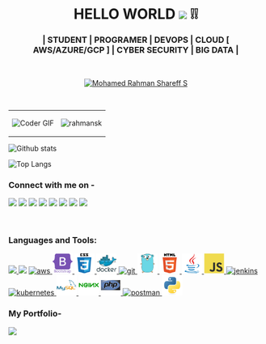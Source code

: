 ### <h1 align="center">HELLO WORLD <img src="https://raw.githubusercontent.com/iampavangandhi/iampavangandhi/master/gifs/Hi.gif" width="30px"> ❕❕</h1>


<h3 align="center">| STUDENT | PROGRAMER | DEVOPS | CLOUD [ AWS/AZURE/GCP ] | CYBER SECURITY | BIG DATA |</h3>

</br>
<p align="center"> <a href="https://twitter.com/rahman_shareff" target="blank"><img src="https://img.shields.io/twitter/follow/rahman_shareff?logo=twitter&style=for-the-badge" alt="Mohamed Rahman Shareff S" /></a> </p>

</br>

<table style="border:0px;" align="left">
	<tr>
		<td>
		<img src="https://media-exp1.licdn.com/dms/image/C5616AQHXhCPnnYdq1w/profile-displaybackgroundimage-shrink_200_800/0/1638456808574?e=2147483647&v=beta&t=wEG7UlkA_BCd2gD_xHomi23fybkA__W_jwgOsx_vPts" alt="Coder GIF">
		</td>
		<td>
      <p align="left"> <img src="https://komarev.com/ghpvc/?username=rahmansk" alt="rahmansk" /> </p>
		</td>
	</tr>
</table>

![Github stats](https://github-readme-stats.vercel.app/api?username=rahmansk)

![Top Langs](https://github-readme-stats.vercel.app/api/top-langs/?username=rahmansk&hide=TeX&layout=compact&count_private=true)

### Connect with me on -

[<img src="https://img.shields.io/badge/-LinkedIn-000000?style=social&logo=linkedin" />](https://www.linkedin.com/in/rahman07/)
[<img src="https://img.shields.io/badge/-Gmail-000000?style=social&logo=gmail" />](mailto:mohamedrahmanshareff@gmail.com)
[<img src="https://img.shields.io/badge/-YouTube-000000?style=social&logo=youtube" />](https://www.youtube.com/channel/UCx4tcwaSz8elmLarpaEH4cQ)
[<img src="https://img.shields.io/badge/-Medium-000000?style=social&logo=medium" />](https://medium.com/@mrshareff)
[<img src="https://img.shields.io/badge/-Instagram-000000?style=social&logo=instagram" />](https://www.instagram.com/mrshareff__/)
[<img src="https://img.shields.io/badge/-Twitter-000000?style=social&logo=twitter" />](https://twitter.com/rahman_shareff)
[<img src="https://img.shields.io/badge/-StackOverflow-000000?style=social&logo=stackoverflow" />](https://stackoverflow.com/users/18313881/mr-shareff)
[<img src="https://img.shields.io/badge/-Reddit-000000?style=social&logo=reddit" />](https://www.reddit.com/user/mrshareff__)

<br>

<h3 align="left">Languages and Tools:</h3>
<p align="left">
<a href="https://azure.microsoft.com/en-in/" target="_blank" rel="noreferrer"> <img src="https://cdn.jsdelivr.net/gh/devicons/devicon/icons/azure/azure-original.svg" width='40'/> </a>
<a href="https://azure.microsoft.com/en-in/" target="_blank" rel="noreferrer"> <img src="https://cdn.jsdelivr.net/gh/devicons/devicon/icons/googlecloud/googlecloud-original.svg" width='40' /></a> 
<a href="https://aws.amazon.com" target="_blank" rel="noreferrer"> <img src="https://cdn.jsdelivr.net/gh/devicons/devicon/icons/amazonwebservices/amazonwebservices-original.svg" alt="aws" width="40" height="40"/> </a> <a href="https://getbootstrap.com" target="_blank" rel="noreferrer"> <img src="https://raw.githubusercontent.com/devicons/devicon/master/icons/bootstrap/bootstrap-plain-wordmark.svg" alt="bootstrap" width="40" height="40"/> </a> <a href="https://www.w3schools.com/css/" target="_blank" rel="noreferrer"> <img src="https://raw.githubusercontent.com/devicons/devicon/master/icons/css3/css3-original-wordmark.svg" alt="css3" width="40" height="40"/> </a> <a href="https://www.docker.com/" target="_blank" rel="noreferrer"> <img src="https://raw.githubusercontent.com/devicons/devicon/master/icons/docker/docker-original-wordmark.svg" alt="docker" width="40" height="40"/> </a>  <a href="https://git-scm.com/" target="_blank" rel="noreferrer"> <img src="https://www.vectorlogo.zone/logos/git-scm/git-scm-icon.svg" alt="git" width="40" height="40"/> </a> <a href="https://golang.org" target="_blank" rel="noreferrer"> <img src="https://raw.githubusercontent.com/devicons/devicon/master/icons/go/go-original.svg" alt="go" width="40" height="40"/> </a> <a href="https://www.w3.org/html/" target="_blank" rel="noreferrer"> <img src="https://raw.githubusercontent.com/devicons/devicon/master/icons/html5/html5-original-wordmark.svg" alt="html5" width="40" height="40"/> </a> <a href="https://www.java.com" target="_blank" rel="noreferrer"> <img src="https://raw.githubusercontent.com/devicons/devicon/master/icons/java/java-original.svg" alt="java" width="40" height="40"/> </a> <a href="https://developer.mozilla.org/en-US/docs/Web/JavaScript" target="_blank" rel="noreferrer"> <img src="https://raw.githubusercontent.com/devicons/devicon/master/icons/javascript/javascript-original.svg" alt="javascript" width="40" height="40"/> </a> <a href="https://www.jenkins.io" target="_blank" rel="noreferrer"> <img src="https://www.vectorlogo.zone/logos/jenkins/jenkins-icon.svg" alt="jenkins" width="40" height="40"/> </a>  <a href="https://kubernetes.io" target="_blank" rel="noreferrer"> <img src="https://www.vectorlogo.zone/logos/kubernetes/kubernetes-icon.svg" alt="kubernetes" width="40" height="40"/> </a> <a href="https://www.mysql.com/" target="_blank" rel="noreferrer"> <img src="https://raw.githubusercontent.com/devicons/devicon/master/icons/mysql/mysql-original-wordmark.svg" alt="mysql" width="40" height="40"/> </a> <a href="https://www.nginx.com" target="_blank" rel="noreferrer"> <img src="https://raw.githubusercontent.com/devicons/devicon/master/icons/nginx/nginx-original.svg" alt="nginx" width="40" height="40"/> </a> <a href="https://www.php.net" target="_blank" rel="noreferrer"> <img src="https://raw.githubusercontent.com/devicons/devicon/master/icons/php/php-original.svg" alt="php" width="40" height="40"/> </a> <a href="https://postman.com" target="_blank" rel="noreferrer"> <img src="https://www.vectorlogo.zone/logos/getpostman/getpostman-icon.svg" alt="postman" width="40" height="40"/> </a> <a href="https://www.python.org" target="_blank" rel="noreferrer"> <img src="https://raw.githubusercontent.com/devicons/devicon/master/icons/python/python-original.svg" alt="python" width="40" height="40"/> </a></p>

### My Portfolio-

[<img src="https://img.shields.io/badge/Check_Out-My_Website-brightgreen" />](https://rahmansk.github.io)
